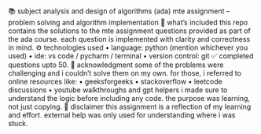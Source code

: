 📚 subject
analysis and design of algorithms (ada) mte assignment – problem solving and algorithm implementation
🧠 what’s included
this repo contains the solutions to the mte assignment questions provided as part of the ada course. each question is implemented with clarity and correctness in mind.
⚙️ technologies used • language: python (mention whichever you used) • ide: vs code / pycharm / terminal • version control: git
✅ completed questions upto 50.
🤝 acknowledgment
some of the problems were challenging and i couldn’t solve them on my own. for those, i referred to online resources like: • geeksforgeeks • stackoverflow • leetcode discussions • youtube walkthroughs and gpt helpers
i made sure to understand the logic before including any code. the purpose was learning, not just copying.
📌 disclaimer
this assignment is a reflection of my learning and effort. external help was only used for understanding where i was stuck.
